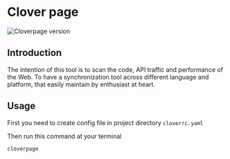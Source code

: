 # Clover page
![Cloverpage version][ruby-image]

## Introduction
The intention of this tool is to scan the code, API traffic and performance of the Web. To have a synchronization tool across different language and platform, that easily maintain by enthusiast at heart.

## Usage
First you need to create config file in project directory `cloverrc.yaml`


Then run this command at your terminal
```bash
cloverpage
```



[ruby-image]: https://img.shields.io/badge/cloverpage-0.5.0-brightgreen